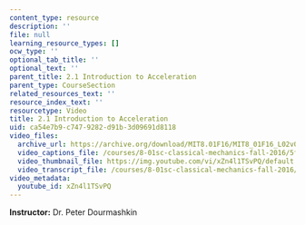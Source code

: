 ```yaml
---
content_type: resource
description: ''
file: null
learning_resource_types: []
ocw_type: ''
optional_tab_title: ''
optional_text: ''
parent_title: 2.1 Introduction to Acceleration
parent_type: CourseSection
related_resources_text: ''
resource_index_text: ''
resourcetype: Video
title: 2.1 Introduction to Acceleration
uid: ca54e7b9-c747-9282-d91b-3d09691d8118
video_files:
  archive_url: https://archive.org/download/MIT8.01F16/MIT8_01F16_L02v01_360p.mp4
  video_captions_file: /courses/8-01sc-classical-mechanics-fall-2016/5f67fddbe70354d7931daea08780604e_xZn4l1TSvPQ.vtt
  video_thumbnail_file: https://img.youtube.com/vi/xZn4l1TSvPQ/default.jpg
  video_transcript_file: /courses/8-01sc-classical-mechanics-fall-2016/8850c7ae5287e4cdb8ab7f0fb20701a9_xZn4l1TSvPQ.pdf
video_metadata:
  youtube_id: xZn4l1TSvPQ
---
```


**Instructor:** Dr. Peter Dourmashkin